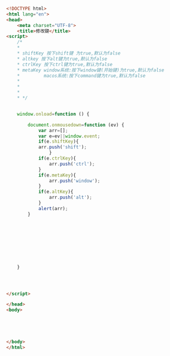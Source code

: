 
<BlogInfo id="469" title="84.修改键" author="白日梦想猿" pv=0 read_times=0 pre_cost_time=0分44秒 category="js学习" tag_list="['js学习']" create_time="2021.01.06 19:00:08" update_time="2021.01.06 19:11:36" />

```html
<!DOCTYPE html>
<html lang="en">
<head>
    <meta charset="UTF-8">
    <title>修改键</title>
<script>
    /*
    *
    * shiftKey 按下shift键 为true,默认为false
    * altkey 按下alt键为true,默认为false
    * ctrlKey 按下ctrl键为true,默认为false
    * metaKey window系统:按下window键(开始键)为true,默认为false
    *         macos系统:按下command键为true,默认为false
    *
    *
    *
    * */


    window.onload=function () {

        document.onmousedown=function (ev) {
            var arr=[];
            var e=ev||window.event;
            if(e.shiftKey){
            arr.push('shift');
                }
            if(e.ctrlKey){
                arr.push('ctrl');
            }
            if(e.metaKey){
                arr.push('window');
            }
            if(e.altKey){
                arr.push('alt');
            }
            alert(arr);
        }









    }




</script>

</head>
<body>





</body>
</html>
```
